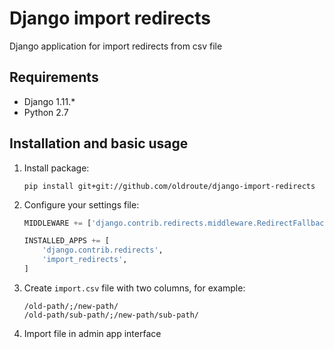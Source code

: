 # Django import redirects

Django application for import redirects from csv file

## Requirements
- Django 1.11.*
- Python 2.7

## Installation and basic usage
1. Install package:

    ``pip install git+git://github.com/oldroute/django-import-redirects``

2. Configure your settings file:

    ```python
    MIDDLEWARE += ['django.contrib.redirects.middleware.RedirectFallbackMiddleware']

    INSTALLED_APPS += [
        'django.contrib.redirects',
        'import_redirects',
    ]
    ```
3. Create ``import.csv`` file with two columns, for example:
	```
    /old-path/;/new-path/
    /old-path/sub-path/;/new-path/sub-path/
    ```
4. Import file in admin app interface